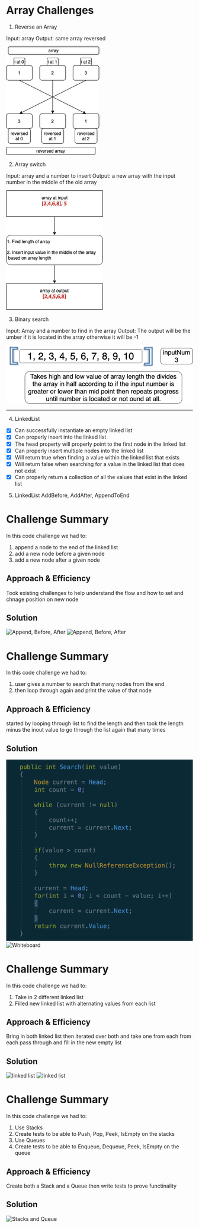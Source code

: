 ﻿# Array Challenges

1. Reverse an Array

Input: array
Output: same array reversed

![Whiteboard 01](../../assets/diagram.png)



2. Array switch

Input: array and a number to insert
Output: a new array with the input number in the middle of the old array

![Whiteboard 02](../../assets/image.png)



3. Binary search

Input: Array and a number to find in the array
Output: The output will be the umber if it is located in the array otherwise it will be -1

![Whiteboard 03](../../assets/Binary.png)

--------------------------------------------------------------------------------
4.  LinkedList

- [x] Can successfully instantiate an empty linked list
- [x] Can properly insert into the linked list
- [x] The head property will properly point to the first node in the linked list
- [x] Can properly insert multiple nodes into the linked list
- [x] Will return true when finding a value within the linked list that exists
- [x] Will return false when searching for a value in the linked list that does not exist
- [x] Can properly return a collection of all the values that exist in the linked list

5. LinkedList AddBefore, AddAfter, AppendToEnd

# Challenge Summary
In this code challenge we had to:
1. append a node to the end of the linked list
2. add a new node before a given node
3. add a new node after a given node

## Approach & Efficiency
Took existing challenges to help understand the flow and how to set and chnage position on new node

## Solution

![Append, Before, After](./Assets/appendBeforeAfter.png)
![Append, Before, After](./Assets/cChalSix.png)

# Challenge Summary
In this code challenge we had to:
1. user gives a number to search that many nodes from the end
2. then loop through again and print the value of that node

## Approach & Efficiency
started by looping through list to find the length and then took the length minus the inout value to go through the list again that many times

## Solution

![find value of k](./Assets/findValueOfK.png)
![Whiteboard](./Assets/WhiteboardOfK.png)

# Challenge Summary
In this code challenge we had to:
1. Take in 2 different linked list
2. Filled new linked list with alternating values from each list

## Approach & Efficiency
Bring in both linked list then iterated over both and take one from each from each pass through and fill in the new empty list

## Solution

![linked list](./Assets/Zipper.png)
![linked list](./Assets/ZipperScreenShot.png)

# Challenge Summary
In this code challenge we had to:
1. Use Stacks
2. Create tests to be able to Push, Pop, Peek, IsEmpty on the stacks
3. Use Queues
4. Create tests to be able to Enqueue, Dequeue, Peek, IsEmpty on the queue

## Approach & Efficiency
Create both a Stack and a Queue then write tests to prove functinality

## Solution

![Stacks and Queue](./Assets/stacksAndQueue.png)



